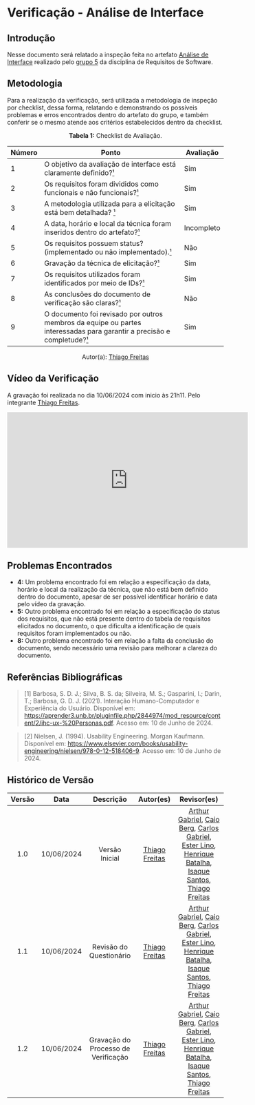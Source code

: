# Verificação - Análise de Interface

## Introdução

Nesse documento será relatado a inspeção feita no artefato [Análise de Interface](https://requisitos-de-software.github.io/2024.1-Sinesp_Cidadao/elicitacao/tecnicas/AnaliseDaInterface/) realizado pelo [grupo 5](https://github.com/Requisitos-de-Software/2024.1-Sinesp_Cidadao) da disciplina de Requisitos de Software.

## Metodologia

Para a realização da verificação, será utilizada a metodologia de inspeção por checklist, dessa forma, relatando e demonstrando os possíveis problemas e erros encontrados dentro do artefato do grupo, e também conferir se o mesmo atende aos critérios estabelecidos dentro da checklist.

<font><p style="text-align: center">**Tabela 1:** Checklist de Avaliação.</p></font>

| Número | Ponto                                                                                                                                     | Avaliação |
| ------ | ----------------------------------------------------------------------------------------------------------------------------------------- | --------- |
| 1      | O objetivo da avaliação de interface está claramente definido?[¹](#ref1)                                                                            |     Sim      |
| 2      | Os requisitos foram divididos como funcionais e não funcionais?[¹](#ref1)                                             |      Sim     |
| 3      | A metodologia utilizada para a elicitação está bem detalhada? [¹](#ref1)                      |    Sim       |
| 4      | A data, horário e local da técnica foram inseridos dentro do artefato?[¹](#ref1)                                                    |         Incompleto  | 
| 5      | Os requisitos possuem status?(implementado ou não implementado).[¹](#ref1)                                                                                            |      Não     |
| 6      | Gravação da técnica de elicitação?[¹](#ref1)                                    |      Sim     |
| 7      | Os requisitos utilizados foram identificados por meio de IDs?[¹](#ref1)                           |      Sim     |
| 8      | As conclusões do documento de verificação são claras?[¹](#ref1)                                                                                     |     Não      |
| 9      | O documento foi revisado por outros membros da equipe ou partes interessadas para garantir a precisão e completude?[¹](#ref1)                      |     Sim      |


<div align="center">Autor(a): <a href="https://github.com/thiagorfreitas">Thiago Freitas </a> </div>

## Vídeo da Verificação

A gravação foi realizada no dia 10/06/2024 com inicio às 21h11. Pelo integrante <a href="https://github.com/thiagorfreitas">Thiago Freitas</a>.

<iframe width="560" height="315" src="https://www.youtube.com/embed/4vcD7afqDzE?si=H1nwbnwPFynGeyHI" title="YouTube video player" frameborder="0" allow="accelerometer; autoplay; clipboard-write; encrypted-media; gyroscope; picture-in-picture; web-share" referrerpolicy="strict-origin-when-cross-origin" allowfullscreen></iframe>

## Problemas Encontrados

- **4:** Um problema encontrado foi em relação a especificação da data, horário e local da realização da técnica, que não está bem definido dentro do documento, apesar de ser possível identificar horário e data pelo vídeo da gravação.
- **5:** Outro problema encontrado foi em relação a especificação do status dos requisitos, que não está presente dentro do tabela de requisitos elicitados no documento, o que dificulta a identificação de quais requisitos foram implementados ou não.
- **8:** Outro problema encontrado foi em relação a falta da conclusão do documento, sendo necessário uma revisão para melhorar a clareza do documento.

## Referências Bibliográficas

<a id="ref1"></a>

> [1] Barbosa, S. D. J.; Silva, B. S. da; Silveira, M. S.; Gasparini, I.; Darin, T.; Barbosa, G. D. J. (2021). Interação Humano-Computador e Experiência do Usuário. Disponível em: <a href="https://aprender3.unb.br/pluginfile.php/2844974/mod_resource/content/2/ihc-ux-%20Personas.pdf">https://aprender3.unb.br/pluginfile.php/2844974/mod_resource/content/2/ihc-ux-%20Personas.pdf</a>. Acesso em: 10 de Junho de 2024.

> [2] Nielsen, J. (1994). Usability Engineering. Morgan Kaufmann. Disponível em: <a href="https://www.elsevier.com/books/usability-engineering/nielsen/978-0-12-518406-9">https://www.elsevier.com/books/usability-engineering/nielsen/978-0-12-518406-9</a>. Acesso em: 10 de Junho de 2024.

## Histórico de Versão

| Versão |    Data    |   Descrição    |                      Autor(es)                      |                                                                                                                                                                       Revisor(es)                                                                                                                                                                        |
| :----: | :--------: | :------------: | :-------------------------------------------------: | :------------------------------------------------------------------------------------------------------------------------------------------------------------------------------------------------------------------------------------------------------------------------------------------------------------------------------------------------------: |
|  1.0   | 10/06/2024 | Versão Inicial | [Thiago Freitas](https://github.com/thiagorfreitas) | [Arthur Gabriel](https://github.com/ArthurGabrieel), [Caio Berg](https://github.com/Caio-bergbjj), [Carlos Gabriel](https://github.com/TheCarlosRamos), [Ester Lino](https://github.com/esteerlino), [Henrique Batalha](https://github.com/HeBatalha), [Isaque Santos](https://github.com/IsaqueSH), [Thiago Freitas](https://github.com/thiagorfreitas) |
|  1.1   | 10/06/2024 | Revisão do Questionário | [Thiago Freitas](https://github.com/thiagorfreitas) | [Arthur Gabriel](https://github.com/ArthurGabrieel), [Caio Berg](https://github.com/Caio-bergbjj), [Carlos Gabriel](https://github.com/TheCarlosRamos), [Ester Lino](https://github.com/esteerlino), [Henrique Batalha](https://github.com/HeBatalha), [Isaque Santos](https://github.com/IsaqueSH), [Thiago Freitas](https://github.com/thiagorfreitas) |
|  1.2   | 10/06/2024 | Gravação do Processo de Verificação | [Thiago Freitas](https://github.com/thiagorfreitas) | [Arthur Gabriel](https://github.com/ArthurGabrieel), [Caio Berg](https://github.com/Caio-bergbjj), [Carlos Gabriel](https://github.com/TheCarlosRamos), [Ester Lino](https://github.com/esteerlino), [Henrique Batalha](https://github.com/HeBatalha), [Isaque Santos](https://github.com/IsaqueSH), [Thiago Freitas](https://github.com/thiagorfreitas) |